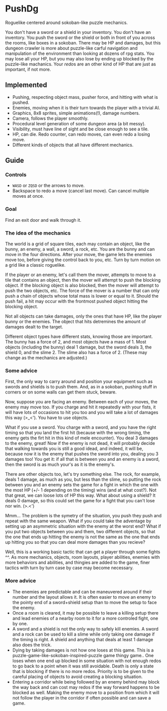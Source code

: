
# PushDg

Roguelike centered around sokoban-like puzzle mechanics.

You don't have a sword or a shield in your inventory. You don't have an inventory. You push the sword or the shield or both in front of you across the rooms, like boxes in a sokoban. There may be HP and damages, but this dungeon crawler is more about puzzle-like carful navigation and manipulation of the environment than looking at dozens of rpg stats. You may lose all your HP, but you may also lose by ending up blocked by the puzzle-like machanics. Your *redo*s are an other kind of HP that are just as important, if not more.

## Implemented

- Pushing, respecting object mass, pusher force, and hitting with what is pushed.
- Enemies, moving when it is their turn towards the player with a trivial AI.
- Graphics, 8x8 sprites, simple animations(!), damage numbers.
- Camera, follows the player smoothly.
- Procedural level generation of some dungeon area (a bit messy).
- Visibility, must have line of sight and be close enough to see a tile.
- HP, can die. Redo counter, can redo moves, can even redo a losing move.
- Different kinds of objects that all have different mechanics.

## Guide

### Controls

- `WASD` or `ZQSD` or the arrows to move.
- Backspace to redo a move (cancel last move). Can cancel multiple moves at once.

### Goal

Find an exit door and walk through it.

### The idea of the mechanics

The world is a grid of square tiles, each may contain an object, like the bunny, an enemy, a wall, a sword, a rock, etc. You are the bunny and can move in the four directions. After your move, the game lets the enemies move too, before giving the control back to you, etc. Turn by turn motion on a grid like a classic roguelike.

If the player or an enemy, let's call them the mover, attempts to move to a tile that contains an object, then the mover will attempt to push the blocking object. If the blocking object is also blocked, then the mover will attempt to push the two objects, etc. The force of the mover is a number that can only push a chain of objects whose total mass is lower or equal to it. Should the push fail, a hit may occur with the frontmost pushed object hitting the blocking object.

Not all objects can take damages, only the ones that have HP, like the player bunny or the enemies. The object that hits detremines the amount of damages dealt to the target.

Different object types have different stats, knowing those are important. The bunny has a force of 2, and most objects have a mass of 1. Most objects (including the bunny) deal 1 damage, but the sword deals 3, the shield 0, and the slime 2. The slime also has a force of 2. (These may change as the mechanics are adjusted.)

### Some advice

First, the only way to carry around and position your equipment such as swords and shields is to push them. And, as in a sokoban, pushing stuff in corners or on some walls can get them stuck, beware.

Now, suppose you are facing an enemy. Between each of your moves, the enemy may move too. If you charge and hit it repeatedly with your fists, it will have lots of occasions to hit you too and you will take a lot of damages this way (>_<'). You have to use objects.

What if you use a sword. You charge with a sword, and you have the right timing so that you land the first hit (because with the wrong timing, the enemy gets the firt hit in this kind of mele encounter). You deal 3 damages to the enemy, great! Now if the enemy is not dead, it will probably decide that walking towards you is still a good idead, and indeed, it will be, because now it is the enemy that pushes the sword into you, dealing you 3 damages too! You get it: if all that is between you and an enemy is a sword, then the sword is as much your's as it is the enemy's.

There are other objects too, let's try something else. The rock, for example, deals 1 damage, as much as you, but less than the slime, so putting the rock between you and an enemy sets the game for a fight in which the one with the most HP (+/- 1 depending on the timing) wins (and at what cost?). Not that great, we can loose lots of HP this way. What about using a shield? It deals 0 damage, so this could set the game for a fight that you can't lose nor win. (>.<')

Mmm... The problem is the symetry of the situation, you push they push and repeat with the same weapon. What if you could take the adventage by setting up an asymmetric situation with the enemy at the worst end? What if you put two objects between you and them, two different objects, so that the one that ends up hitting the enemy is not the same as the one that ends up hitting you so that you can deal more damages than you recieve?

Well, this is a working basic tactic that can get a player through some fights ^^. As more mechanics, objects, room layouts, player abilities, enemies with more behaviors and abilities, and thingies are added to the game, finer tactics with turn by turn case by case may become necessary.

### More advice

- The enemies are predictable and can be maneuvered around if their number and the layout allows it. It is often easier to move an enemy to the pointy end of a sword+shield setup than to move the setup to face the enemy.
- Once a room is cleared, it may be possible to leave a killing setup there and lead enemies of a nearby room to it for a more controled fight, one by one.
- A sword and a shield is not the only way to safely kill enemies. A sword and a rock can be used to kill a slime while only taking one damage if the timing is right. A shield and anything that deals at least 1 damage also does the trick.
- Dying by taking damages is not how one loses at this game. This is a puzzle-game-like-sokoban-inspired-puzzle game thingy game.. One loses when one end up blocked in some situation with not enough redos to go back to a point when it was still avoidable. Death is only a state that is blocking if there is no more redos. Priority is to be given to the careful placing of objects to avoid creating a blocking situation.
- Entering a corridor while being followed by an enemy behind may block the way back and can cost may redos if the way forward happens to be blocked as well. Making the enemy move to a position from which it will not follow the player in the corridor if often possible and can save a game.
